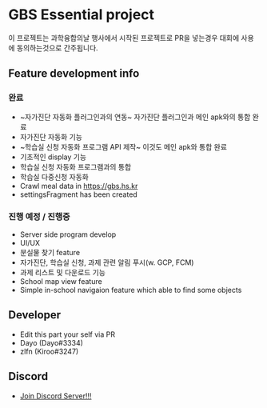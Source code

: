GBS Essential project
=========================
이 프로젝트는 과학융합의날 행사에서 시작된 프로젝트로 PR을 넣는경우 대회에 사용에 동의하는것으로 간주됩니다.

## Feature development info
### 완료

 - ~자가진단 자동화 플러그인과의 연동~ 자가진단 플러그인과 메인 apk와의 통합 완료
 - 자가진단 자동화 기능
 - ~학습실 신청 자동화 프로그램 API 제작~ 이것도 메인 apk와 통합 완료
 - 기초적인 display 기능
 - 학습실 신청 자동화 프로그램과의 통합
 - 학습실 다중신청 자동화
 - Crawl meal data in https://gbs.hs.kr
 - settingsFragment has been created

### 진행 예정 / 진행중

 - Server side program develop
 - UI/UX
 - 분실물 찾기 feature
 - 자가진단, 학습실 신청, 과제 관련 알림 푸시(w. GCP, FCM)
 - 과제 리스트 및 다운로드 기능
 - School map view feature
 - Simple in-school navigaion feature which able to find some objects

## Developer
 - Edit this part your self via PR
 - Dayo (Dayo#3334)
 - zlfn (Kiroo#3247)

## Discord
 - [Join Discord Server!!!][DiscordSv]

 [DiscordSv]: https://discord.gg/AquMeq6bRE "Join us!!!"
